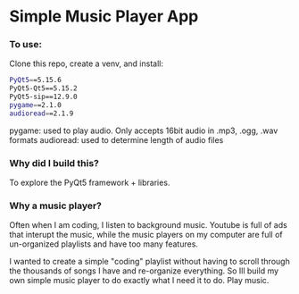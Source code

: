 # Simple Music Player App

### To use:

Clone this repo, create a venv, and install:

```bash
PyQt5==5.15.6
PyQt5-Qt5==5.15.2
PyQt5-sip==12.9.0
pygame==2.1.0
audioread==2.1.9
```
pygame: used to play audio. Only accepts 16bit audio in .mp3, .ogg, .wav formats
audioread: used to determine length of audio files 

### Why did I build this?

To explore the PyQt5 framework + libraries.

### Why a music player?

Often when I am coding, I listen to background music. Youtube is full of ads that interupt the music,
while the music players on my computer are full of un-organized playlists and have too many features.

I wanted to create a simple "coding" playlist without having to scroll through the thousands of songs I have and 
re-organize everything. So Ill build my own simple music player to do exactly what I need it to do. Play music. 